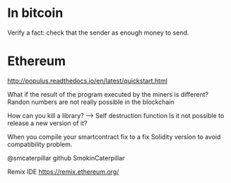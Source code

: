 # In bitcoin
Verify a fact:
check that the sender as enough money to send.

# Ethereum

http://populus.readthedocs.io/en/latest/quickstart.html

What if the result of the program executed by the miners is different?
Randon numbers are not really possible in the blockchain

How can you kill a library? --> Self destruction function
Is it not possible to release a new version of it?

When you compile your smartcontract fix to a fix Solidity version to avoid compatibility problem.

@smcaterpillar github SmokinCaterpillar

Remix IDE https://remix.ethereum.org/

